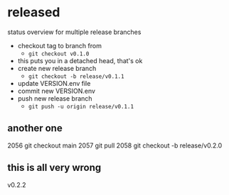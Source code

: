 # released
status overview for multiple release branches

- checkout tag to branch from
    - ```git checkout v0.1.0```
- this puts you in a detached head, that's ok
- create new release branch
    - ```git checkout -b release/v0.1.1```
- update VERSION.env file
- commit new VERSION.env
- push new release branch
    - ```git push -u origin release/v0.1.1```

## another one

 2056  git checkout main
 2057  git pull
 2058  git checkout -b release/v0.2.0

## this is all very wrong

v0.2.2


